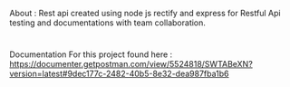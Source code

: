 
About  : Rest api created using node js rectify and express for Restful Api testing and 
documentations with team collaboration.
#

Documentation For this project found here :
https://documenter.getpostman.com/view/5524818/SWTABeXN?version=latest#9dec177c-2482-40b5-8e32-dea987fba1b6
